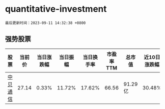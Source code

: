 # quantitative-investment

`最后更新时间：2023-09-11 14:32:38 +0800`

## 强势股票

|股票|当前价|当日涨跌幅|当日振幅|当日换手率|市盈率TTM|总市值|近10日涨跌幅|
|----|----|----|----|----|----|----|----|
|[中贝通信](https://xueqiu.com/S/SH603220)|27.14|0.33%|11.72%|17.62%|66.56|91.29亿|30.48%|
